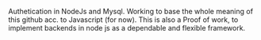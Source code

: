 Authetication in NodeJs and Mysql. Working to base the whole meaning of this github acc. to Javascript (for now). This is also a Proof of work, to implement backends in node js as a dependable and flexible framework.